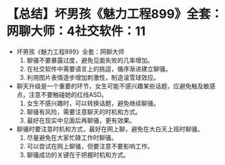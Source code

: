 # 【总结】坏男孩《魅力工程899》全套：网聊大师：4社交软件：11

-   坏男孩《魅力工程899》全套：网聊大师
    1.  聊骚不要暴露过度，避免见面失败的几率增加。
    2.  在社交软件中需要语言上的挑逗，循序渐进建立聊骚。
    3.  利用图片表情逐步增加刺激性，制造滚雪球效应。
-   聊天升级是一个重要的环节，女生可能不感兴趣某些话题，应避免触及敏感点，注意不要触碰她的红线ASD。
    1.  女生不感兴趣时，可以转换话题，避免继续聊骚。
    2.  聊骚有风险，需要注意聊天的时机和方式。
    3.  最好在现实中见面后再聊骚，更有效果。
-   聊骚时要注意时机和方式，最好在网上聊，避免在大白天上班时聊骚。
    1.  尽量避免在大家忙碌工作时聊骚。
    2.  可以尝试在网上聊骚，但要注意不要影响工作。
    3.  聊骚成功的关键在于把握时机和方式。